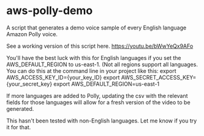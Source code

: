 # aws-polly-demo
A script that generates a demo voice sample of every English language Amazon Polly voice.

See a working version of this script here.
https://youtu.be/bWwYeQx9AFo

You'll have the best luck with this for English languages if you set the AWS_DEFAULT_REGION to us-east-1. (Not all regions support all languages.
You can do this at the command line in your project like this:
export AWS_ACCESS_KEY_ID={your_key_ID}
export AWS_SECRET_ACCESS_KEY={your_secret_key}
export AWS_DEFAULT_REGION=us-east-1

If more languages are added to Polly, updating the csv with the relevant fields for those languages will allow for a fresh version of the video to be generated.

This hasn't been tested with non-English languages. Let me know if you try it for that.

